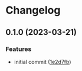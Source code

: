# Changelog

## 0.1.0 (2023-03-21)


### Features

* initial commit ([1e2d7fb](https://github.com/liblaf/taichi-extras/commit/1e2d7fb032c06b540ed457173acaa31e615655b3))
